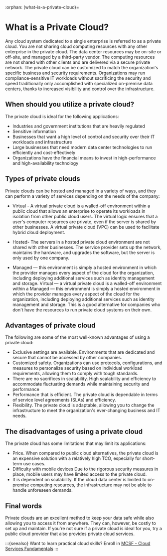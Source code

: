 :orphan:
(what-is-a-private-cloud)=

# What is a Private Cloud?

Any cloud system dedicated to a single enterprise is referred to as a private cloud. You are not sharing cloud computing resources with any other enterprise in the private cloud. The data center resources may be on-site or off-site, and managed by a third-party vendor. The computing resources are not shared with other clients and are delivered via a secure private network. The private cloud can be customized to match the organization's specific business and security requirements. Organizations may run compliance-sensitive IT workloads without sacrificing the security and speed traditionally only accomplished with specialized on-premise data centers, thanks to increased visibility and control over the infrastructure.

## When should you utilize a private cloud?

The private cloud is ideal for the following applications:

- Industries and government institutions that are heavily regulated
- Sensitive information
- Businesses that want a high level of control and security over their IT workloads and infrastructure
- Large businesses that need modern data center technologies to run efficiently and cost-effectively
- Organizations have the financial means to invest in high-performance and high-availability technology

## Types of private clouds

Private clouds can be hosted and managed in a variety of ways, and they can perform a variety of services depending on the needs of the company:

- Virtual - A virtual private cloud is a walled-off environment within a public cloud that allows an enterprise to operate its workloads in isolation from other public cloud users. The virtual logic ensures that a user's computer resources are private, even if the server is shared by other businesses. A virtual private cloud (VPC) can be used to facilitate hybrid cloud deployment.

- Hosted- The servers in a hosted private cloud environment are not shared with other businesses. The service provider sets up the network, maintains the hardware, and upgrades the software, but the server is only used by one company.

- Managed — this environment is simply a hosted environment in which the provider manages every aspect of the cloud for the organization, including deploying additional services such as identity management and storage. Virtual — a virtual private cloud is a walled-off environment within a Managed — this environment is simply a hosted environment in which the provider manages every aspect of the cloud for the organization, including deploying additional services such as identity management and storage. This is a good alternative for companies who don't have the resources to run private cloud systems on their own.

## Advantages of private cloud

The following are some of the most well-known advantages of using a private cloud:

- Exclusive settings are available. Environments that are dedicated and secure that cannot be accessed by other companies.
- Customized safety. Organizations can use protocols, configurations, and measures to personalize security based on individual workload requirements, allowing them to comply with tough standards.
- There are no sacrifices in scalability. High scalability and efficiency to accommodate fluctuating demands while maintaining security and performance
- Performance that is efficient. The private cloud is dependable in terms of service level agreements (SLAs) and efficiency.
- Flexibility. The private cloud is adaptable, allowing you to change the infrastructure to meet the organization's ever-changing business and IT needs.

## The disadvantages of using a private cloud

The private cloud has some limitations that may limit its applications:

- Price. When compared to public cloud alternatives, the private cloud is an expensive solution with a relatively high TCO, especially for short-term use cases.
- Difficulty with mobile devices Due to the rigorous security measures in place, mobile users may have limited access to the private cloud.
- It is dependent on scalability. If the cloud data center is limited to on-premise computing resources, the infrastructure may not be able to handle unforeseen demands.

## Final words

Private clouds are an excellent method to keep your data safe while also allowing you to access it from anywhere. They can, however, be costly to set up and maintain. If you're not sure if a private cloud is ideal for you, try a public cloud provider that also provides private cloud services.

:::{seealso}
Want to learn practical cloud skills? Enroll in [MCSF - Cloud Services Fundamentals](https://www.mosse-institute.com/certifications/mcsf-cloud-services-fundamentals.html)
:::
